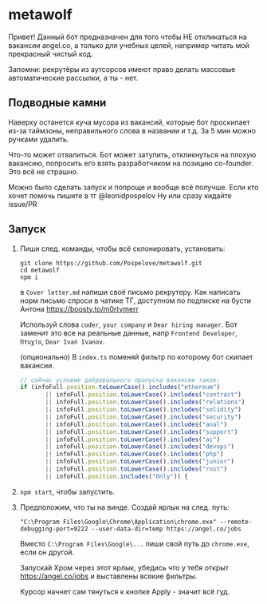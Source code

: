 # metawolf

Привет! Данный бот предназначен для того чтобы НЕ откликаться на вакансии angel.co, а только для учебных целей, например читать мой прекрасный чистый код.

Запомни: рекрутёры из аутсорсов имеют право делать массовые автоматические рассылки, а ты - нет.

## Подводные камни

Наверху останется куча мусора из вакансий, которые бот проскипает из-за таймзоны, неправильного слова в названии и т.д. 
За 5 мин можно ручками удалить.

Что-то может отвалиться. Бот может затупить, откликнуться на плохую вакансию, попросить его взять разработчиком на позицию co-founder.
Это всё не страшно.

Можно было сделать запуск и попроще и вообще всё получше. Если кто хочет помочь пишите в тг @leonidpospelov
Ну или сразу кидайте issue/PR

## Запуск 

1. Пиши след. команды, чтобы всё склонировать, установить:
   ```
   git clone https://github.com/Pospelove/metawolf.git
   cd metawolf
   npm i
   ```
   
   в `Cover letter.md` напиши своё письмо рекрутеру. Как написать норм письмо спроси в чатике ТГ, доступном по подписке на бусти Антона https://boosty.to/m0rtymerr

   Используй слова `coder`, `your company` и `Dear hiring manager`. Бот заменит это все на реальные данные, напр `Frontend Developer`, `Πτυχίο`, `Dear Ivan Ivanov`.

   (опционально) В `index.ts` поменяй фильтр по которому бот скипает вакансии.
   ```ts
   // сейчас условие добровольного пропуска вакансии такое:
   if (infoFull.position.toLowerCase().includes("ethereum")
          || infoFull.position.toLowerCase().includes("contract")
          || infoFull.position.toLowerCase().includes("relations")
          || infoFull.position.toLowerCase().includes("solidity")
          || infoFull.position.toLowerCase().includes("security")
          || infoFull.position.toLowerCase().includes("anal")
          || infoFull.position.toLowerCase().includes("support")
          || infoFull.position.toLowerCase().includes("ai")
          || infoFull.position.toLowerCase().includes("devops")
          || infoFull.position.toLowerCase().includes("php")
          || infoFull.position.toLowerCase().includes("junior")
          || infoFull.position.toLowerCase().includes("rust")
          || infoFull.position.includes("Only")) {
   ```

2. `npm start`, чтобы запустить.

3. Предположим, что ты на винде. Создай ярлык на след. путь:
   ```
   "C:\Program Files\Google\Chrome\Application\chrome.exe" --remote-debugging-port=9222 --user-data-dir=temp https://angel.co/jobs
   ```
   Вместо `C:\Program Files\Google\...` пиши свой путь до `chrome.exe`, если он другой.

   Запускай Хром через этот ярлык, убедись что у тебя открыт https://angel.co/jobs и выставлены всякие фильтры.
   
   Курсор начнет сам тянуться к кнопке Apply - значит всё гуд.
